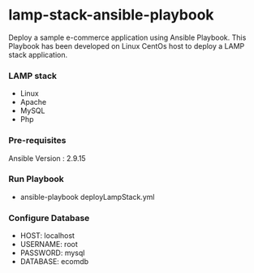 # lamp-stack-ansible-playbook
Deploy a sample e-commerce application using Ansible Playbook. This Playbook has been developed on Linux CentOs host to deploy a LAMP stack application.

### LAMP stack
* Linux
* Apache
* MySQL
* Php

### Pre-requisites
Ansible Version : 2.9.15

### Run Playbook
* ansible-playbook deployLampStack.yml

### Configure Database
* HOST: localhost
* USERNAME: root
* PASSWORD: mysql
* DATABASE: ecomdb


 
